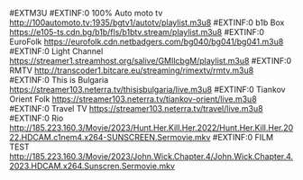#EXTM3U
#EXTINF:0 100% Auto moto tv 
http://100automoto.tv:1935/bgtv1/autotv/playlist.m3u8
#EXTINF:0 b1b Box 
https://e105-ts.cdn.bg/b1b/fls/b1btv.stream/playlist.m3u8
#EXTINF:0 EuroFolk 
https://eurofolk.cdn.netbadgers.com/bg040/bg041/bg041.m3u8
#EXTINF:0 Light Channel
https://streamer1.streamhost.org/salive/GMIlcbgM/playlist.m3u8
#EXTINF:0 RMTV
http://transcoder1.bitcare.eu/streaming/rimextv/rmtv.m3u8
#EXTINF:0 This is Bulgaria
https://streamer103.neterra.tv/thisisbulgaria/live.m3u8
#EXTINF:0 Tiankov Orient Folk
https://streamer103.neterra.tv/tiankov-orient/live.m3u8
#EXTINF:0 Travel TV 
https://streamer103.neterra.tv/travel/live.m3u8
#EXTINF:0 Rio
http://185.223.160.3/Movie/2023/Hunt.Her.Kill.Her.2022/Hunt.Her.Kill.Her.2022.HDCAM.c1nem4.x264-SUNSCREEN.Sermovie.mkv
#EXTINF:0 FILM TEST 
http://185.223.160.3/Movie/2023/John.Wick.Chapter.4/John.Wick.Chapter.4.2023.HDCAM.x264.Sunscren.Sermovie.mkv

